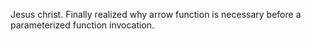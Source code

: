 Jesus christ.
Finally realized why arrow function is necessary before a parameterized function invocation.